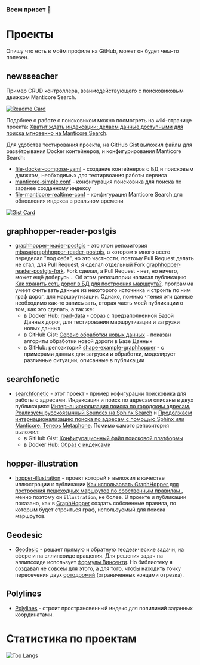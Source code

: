 ### Всем привет 👋

# Проекты

Опишу что есть в моём профиле на GitHub, может он будет чем-то полезен.

## newsseacher

Пример CRUD контроллера, взаимодействующего с поисковиковым движком Manticore Search.

[![Readme Card](https://github-readme-stats.vercel.app/api/pin/?username=Tkachenko-Ivan&repo=newsseacher)](https://github.com/anuraghazra/github-readme-stats)

Подрбнее о работе с поисковиком можно посмотреть на wiki-странице проекта: [Хватит ждать индексации: делаем данные доступными для поиска мгновенно на Manticore Search](https://github.com/Tkachenko-Ivan/newsseacher/wiki/Хватит-ждать-индексации:-делаем-данные-доступными-для-поиска-мгновенно-на-Manticore-Search).

Для удобства тестирования проекта, на GitHub Gist выложил файлы для развётрывания Docker контейнеров, и конфигурирования Manticore Search:
* [file-docker-compose-yaml](https://gist.github.com/Tkachenko-Ivan/9c8f8b5f98c80f902905b618878486ad#file-docker-compose-yaml) - создание контейнеров с БД и поисковым движком, необходимых для тестирвоания работы сервиса
* [manticore-simple.conf](https://gist.github.com/Tkachenko-Ivan/9c8f8b5f98c80f902905b618878486ad#file-manticore-simple-conf) - конфигурация поисковика для поиска по заранее созданному индексу
* [file-manticore-realtime-conf](https://gist.github.com/Tkachenko-Ivan/9c8f8b5f98c80f902905b618878486ad#file-manticore-realtime-conf) - конфигурация Manticore Search для обновления индекса в реальном времени

[![Gist Card](https://github-readme-stats.vercel.app/api/gist?id=9c8f8b5f98c80f902905b618878486ad)](https://gist.github.com/Yizack/bbfce31e0217a3689c8d961a356cb10d/)

## graphhopper-reader-postgis

* [graphhopper-reader-postgis](https://github.com/Tkachenko-Ivan/graphhopper-reader-postgis) - это клон репозитория [mbasa/graphhopper-reader-postgis](https://github.com/mbasa/graphhopper-reader-postgis), в котором я много всего переделал "под себя", но это частности, поэтому Pull Request делать не стал, для Pull Request, я сделал отдельный Fork [graphhopper-reader-postgis-fork](https://github.com/Tkachenko-Ivan/graphhopper-reader-postgis-fork). Fork сделал, а Pull Request - нет, но ничего, может ещё доберусь... Об этом репозитории написал публикацию [Как хранить сеть дорог в БД для построения маршрута?](https://habr.com/ru/articles/688556/). программа умеет считывать данные из некоторого источника и строить по ним граф дорог, для маршрутизации. Однако, помимо чтения эти данные необходимо как-то записывать, вторая часть моей публикации о том, как это сделать, а так же:
  * в Docker Hub: [road-data](https://hub.docker.com/r/tkachenkoivan/road-data) - образ с предзаполненной Базой Данных дорог, для тестирования маршрутизации и загрузки новых данных 
  * в GitHub Gist: [Сервис обработки новых данных](https://gist.github.com/Tkachenko-Ivan/c2418a09c887e0baa0a823944d76e343) - показан алгоритм обработки новой дороги в Базе Данных
  * в GitHub: репозиторий [shape-example-graphhopper](https://github.com/Tkachenko-Ivan/shape-example-graphhopper) - с примерами данных для загрузки и обработки, моделирует различные ситуации, описанные в публикации

## searchfonetic

* [searchfonetic](https://github.com/Tkachenko-Ivan/searchfonetic) - этот проект - пример кофигурации поисковика для работы с адресами. Индексация и поиск по адресам описаны в двух публикациях: [Интернационализация поиска по городским адресам. Реализуем русскоязычный Soundex на Sphinx Search](https://habr.com/ru/post/547652/) и [Продолжаем интернационализацию поиска по адресам с помощью Sphinx или Manticore. Теперь Metaphone](https://habr.com/ru/post/550690/). Помимо самого репозитория выложил:
  * в GitHub Gist: [Конфигурационный файл поисковой платформы](https://gist.github.com/Tkachenko-Ivan/354db31938f7ed4218ac5d20c7f9502b)
  * в Docker Hub: [Образ с индексами](https://hub.docker.com/r/tkachenkoivan/searchfonetic)

## hopper-illustration

* [hopper-illustration](https://github.com/Tkachenko-Ivan/hopper-illustration) - проект который я выложил в качестве иллюстрации к публикации [Как использовать GraphHopper для построения пешеходных маршрутов по собственным правилам
](https://habr.com/ru/articles/545782/), менно поэтому он `illustration`, не более. В проекте и публикации показано, как в [GraphHopper](https://github.com/graphhopper/graphhopper/tree/0.10) создать собсвенные правила, по которым будет строиться граф, используемый для поиска маршрутов.

## Geodesic

* [Geodesic](https://github.com/Tkachenko-Ivan/Geodesic) - решает прямую и обратную геодезические задачи, на сфере и на эллипсоиде вращения. Для решения задач на эллипсоиде использует [формулы Винсенти](https://en.wikipedia.org/wiki/Vincenty's_formulae). Но библиотеку я создавал не совсем для этого, а для того, чтобы находить точку пересечения двух [ортодромий](https://ru.wikipedia.org/wiki/Ортодромия) (ограниченных концами отрезка).

## Polylines

* [Polylines](https://github.com/Tkachenko-Ivan/Polylines) - строит пространсвенный индекс для полилиний заданных координатами.

# Статистика по проектам

[![Top Langs](https://github-readme-stats.vercel.app/api/top-langs/?username=Tkachenko-Ivan)](https://github.com/anuraghazra/github-readme-stats)

<!--
**Tkachenko-Ivan/Tkachenko-Ivan** is a ✨ _special_ ✨ repository because its `README.md` (this file) appears on your GitHub profile.

Here are some ideas to get you started:

- 🔭 I’m currently working on ...
- 🌱 I’m currently learning ...
- 👯 I’m looking to collaborate on ...
- 🤔 I’m looking for help with ...
- 💬 Ask me about ...
- 📫 How to reach me: ...
- 😄 Pronouns: ...
- ⚡ Fun fact: ...
-->
